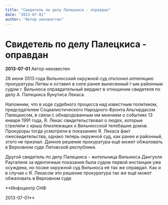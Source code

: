 ```yaml
---
title: "Свидетель по делу Палецкиса - оправдан"
date: "2013-07-01"
author: "Автор неизвестен"
---
```


# Свидетель по делу Палецкиса - оправдан

**2013-07-01** Автор неизвестен

28 июня 2013 года Вильнюсский окружной суд отклонил аппеляцию прокуратуры Литвы и оставил в силе ранее вынесенный I-ым районным судом г. Вильнюса оправдательный вердикт в отношении свидетеля по делу А. Палецкиса Яунутиса Лекаса.

Напомним, что в ходе судебного процесса над известным политиком, председателем Социалистического Народного Фронта Альгирдасом Палецкисом, в связи с обнародованным им мнением о событиях 13 января 1991 года, Я. Лекас свидетельствовал о людях, которые стреляли с крыш близлежащих к Вильнюсской телебашне домов. Прокуроры тогда усмотрели в показаниях Я. Лекаса факт лжесвидетельства, однако теперь окружной суд, как ранее и районный, этого не признал. Данное решение прокуратура ещё может обжаловать в Верховном суде Литовской республики.

Другой свидетель по делу Палецкиса - жительница Вильнюса Дангуоле Раугалене за идентичные показания была судом первой инстанции уже осуждена, но позже окружной суд Вильнюса её так же оправдал. Как и в случае с Я. Лекасом это решение прокуратура так же ещё может обжаловать в Верховном суде.

**Инфоцентр СНФ

2013-07-01**